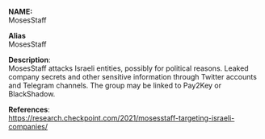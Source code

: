 **NAME:**  
MosesStaff  
  
**Alias**  
MosesStaff  

**Description**:   
MosesStaff attacks Israeli entities, possibly for political reasons. Leaked company secrets and other sensitive information through Twitter accounts and Telegram channels. The group may be linked to Pay2Key or BlackShadow.

**References**:  
https://research.checkpoint.com/2021/mosesstaff-targeting-israeli-companies/

